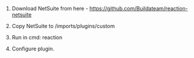 1. Download NetSuite from here - https://github.com/Buildateam/reaction-netsuite

2. Copy NetSuite to /imports/plugins/custom

3. Run in cmd: reaction

4. Configure plugin.